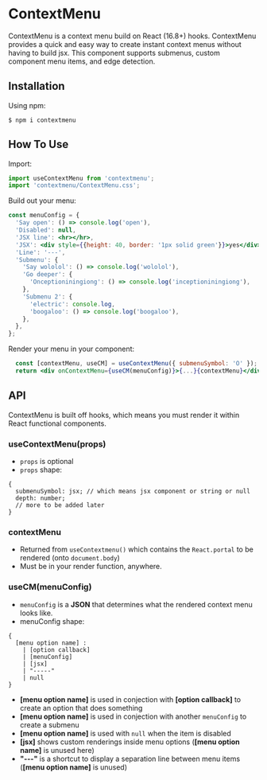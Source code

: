 # ContextMenu
ContextMenu is a context menu build on React (16.8+) hooks. ContextMenu provides a quick and easy way to create instant context menus without having to build jsx. This component supports submenus, custom component menu items, and edge detection.

## Installation
Using npm:
```shell
$ npm i contextmenu
```

## How To Use
Import:
```jsx
import useContextMenu from 'contextmenu';
import 'contextmenu/ContextMenu.css';
```

Build out your menu:
```jsx
const menuConfig = {
  'Say open': () => console.log('open'),
  'Disabled': null,
  'JSX line': <hr></hr>,
  'JSX': <div style={{height: 40, border: '1px solid green'}}>yes</div>,
  'Line': '---',
  'Submenu': {
    'Say wololol': () => console.log('wololol'),
    'Go deeper': {
      'Onceptioniningiong': () => console.log('inceptioniningiong'),
    },
    'Submenu 2': {
      'electric': console.log,
      'boogaloo': () => console.log('boogaloo'), 
    },
  },
};
```

Render your menu in your component:
```jsx
  const [contextMenu, useCM] = useContextMenu({ submenuSymbol: 'O' });
  return <div onContextMenu={useCM(menuConfig)}>{...}{contextMenu}</div>
```

## API
ContextMenu is built off hooks, which means you must render it within React functional components.

### useContextMenu(props)
 - `props` is optional
 - `props` shape:
```
{
  submenuSymbol: jsx; // which means jsx component or string or null
  depth: number;
  // more to be added later
}
```

### contextMenu
 - Returned from `useContextmenu()` which contains the `React.portal` to be rendered (onto `document.body`)
 - Must be in your render function, anywhere.

### useCM(menuConfig)
 - `menuConfig` is a **JSON** that determines what the rendered context menu looks like.
 - menuConfig shape:
```
{
  [menu option name] :
    | [option callback]
    | [menuConfig]
    | [jsx]
    | "-----"
    | null
}
```
 - **[menu option name]** is used in conjection with **[option callback]** to create an option that does something
 - **[menu option name]** is used in conjection with another `menuConfig` to create a submenu
 - **[menu option name]** is used with `null` when the item is disabled
 - **[jsx]** shows custom renderings inside menu options (**[menu option name]** is unused here)
 - **"---"** is a shortcut to display a separation line between menu items (**[menu option name]** is unused)
